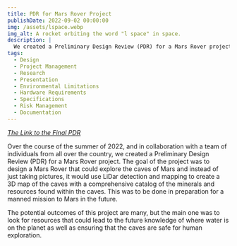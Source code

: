 ```yaml
---
title: PDR for Mars Rover Project
publishDate: 2022-09-02 00:00:00
img: /assets/lspace.webp
img_alt: A rocket orbiting the word "l space" in space.
description: |
  We created a Preliminary Design Review (PDR) for a Mars Rover project. The PDR was a comprehensive document that outlined the design of the Mars Rover, including the mission objectives, system architecture, and subsystem designs. The PDR was presented to a panel of experts who provided feedback and recommendations for the project. The PDR was an essential step in the development of the Mars Rover project and helped to ensure that the project was on track to meet its goals.
tags:
  - Design
  - Project Management
  - Research
  - Presentation
  - Environmental Limitations
  - Hardware Requirements
  - Specifications
  - Risk Management
  - Documentation
---
```

*[The Link to the Final PDR](https://docs.google.com/document/d/1e8iCW7eQeuNV0odgqhjzAC_vHh0U8_ga54LdpP1Igp8/)*


Over the course of the summer of 2022, and in collaboration with a team of individuals from all over the country, we created a Preliminary Design Review (PDR) for a Mars Rover project. The goal of the project was to design a Mars Rover that could explore the caves of Mars and instead of just taking pictures, it would use LiDar detection and mapping to create a 3D map of the caves with a comprehensive catalog of the minerals and resources found within the caves. This was to be done in preparation for a manned mission to Mars in the future.

The potential outcomes of this project are many, but the main one was to look for resources that could lead to the future knowledge of where water is on the planet as well as ensuring that the caves are safe for human exploration.

